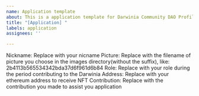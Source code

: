 ```yaml
---
name: Application template
about: This is a application template for Darwinia Community DAO Profile
title: "[Application] "
labels: application
assignees: ''

---
```


Nickname: Replace with your nicname
Picture: Replace with the filename of picture you choose in the images directory(without the suffix), like: 2b4113b565534342bda37d6f961d6b84
Role: Replace with your role during the period contributing to the Darwinia
Address: Replace with your ethereum address to receive NFT
Contribution: Replace with the contribution you made to assist you application
